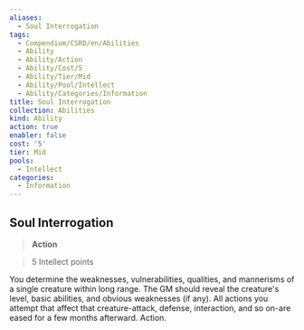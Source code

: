 ```yaml
---
aliases:
  - Soul Interrogation
tags:
  - Compendium/CSRD/en/Abilities
  - Ability
  - Ability/Action
  - Ability/Cost/5
  - Ability/Tier/Mid
  - Ability/Pool/Intellect
  - Ability/Categories/Information
title: Soul Interrogation
collection: Abilities
kind: Ability
action: true
enabler: false
cost: '5'
tier: Mid
pools:
  - Intellect
categories:
  - Information
---
```

## Soul Interrogation    
>**Action**    
>5 Intellect points  
    
You determine the weaknesses, vulnerabilities, qualities, and mannerisms of a single creature within long range. The GM should reveal the creature's level, basic abilities, and obvious weaknesses (if any). All actions you attempt that affect that creature-attack, defense, interaction, and so on-are eased for a few months afterward. Action.